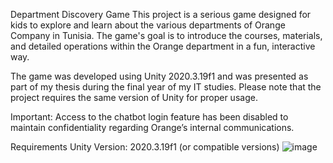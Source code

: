 Department Discovery Game
This project is a serious game designed for kids to explore and learn about the various departments of Orange Company in Tunisia. The game's goal is to introduce the courses, materials, and detailed operations within the Orange department in a fun, interactive way.

The game was developed using Unity 2020.3.19f1 and was presented as part of my thesis during the final year of my IT studies. Please note that the project requires the same version of Unity for proper usage.

Important: Access to the chatbot login feature has been disabled to maintain confidentiality regarding Orange’s internal communications.

Requirements
Unity Version: 2020.3.19f1 (or compatible versions)
![image](https://github.com/user-attachments/assets/7f96ab4f-b467-4e13-b5fc-a72a07bba3f1)
